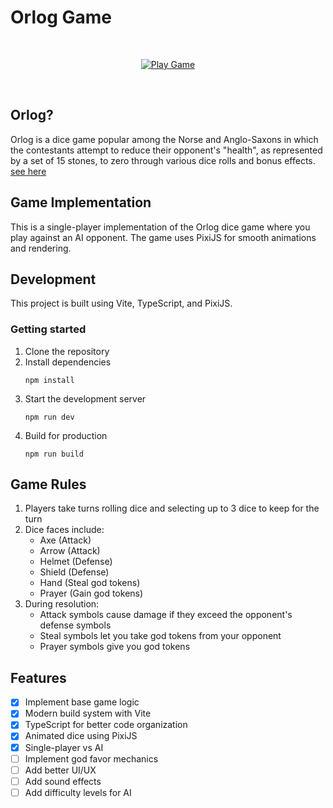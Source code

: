 # Orlog Game

<div align="center">

<br>

[![Play Game]][Link]

</div>

<br>

## Orlog?

Orlog is a dice game popular among the Norse and Anglo-Saxons in which the contestants attempt to reduce their opponent's "health", as represented by a set of 15 stones, to zero through various dice rolls and bonus effects.
[see here](https://www.youtube.com/watch?v=vATOTvBTgeY)

## Game Implementation

This is a single-player implementation of the Orlog dice game where you play against an AI opponent. The game uses PixiJS for smooth animations and rendering.

## Development

This project is built using Vite, TypeScript, and PixiJS.

### Getting started

1. Clone the repository
2. Install dependencies
   ```
   npm install
   ```
3. Start the development server
   ```
   npm run dev
   ```
4. Build for production
   ```
   npm run build
   ```

## Game Rules

1. Players take turns rolling dice and selecting up to 3 dice to keep for the turn
2. Dice faces include:
   - Axe (Attack)
   - Arrow (Attack)
   - Helmet (Defense)
   - Shield (Defense)
   - Hand (Steal god tokens)
   - Prayer (Gain god tokens)
3. During resolution:
   - Attack symbols cause damage if they exceed the opponent's defense symbols
   - Steal symbols let you take god tokens from your opponent
   - Prayer symbols give you god tokens

## Features

- [x] Implement base game logic
- [x] Modern build system with Vite
- [x] TypeScript for better code organization
- [x] Animated dice using PixiJS
- [x] Single-player vs AI
- [ ] Implement god favor mechanics
- [ ] Add better UI/UX
- [ ] Add sound effects
- [ ] Add difficulty levels for AI

[Play Game]: https://img.shields.io/badge/Play_Game-37a779?style=for-the-badge
[Link]: https://luandev.github.io/orlog/
